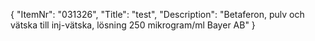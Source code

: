 {
  "ItemNr": "031326",
  "Title": "test",
  "Description": "Betaferon, pulv och vätska till inj-vätska, lösning 250 mikrogram/ml Bayer AB"
}
